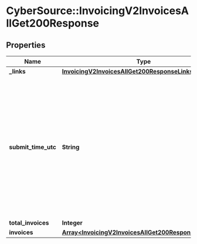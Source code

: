 # CyberSource::InvoicingV2InvoicesAllGet200Response

## Properties
Name | Type | Description | Notes
------------ | ------------- | ------------- | -------------
**_links** | [**InvoicingV2InvoicesAllGet200ResponseLinks**](InvoicingV2InvoicesAllGet200ResponseLinks.md) |  | [optional] 
**submit_time_utc** | **String** | Time of request in UTC. Format: &#x60;YYYY-MM-DDThh:mm:ssZ&#x60; Example &#x60;2016-08-11T22:47:57Z&#x60; equals August 11, 2016, at 22:47:57 (10:47:57 p.m.). The &#x60;T&#x60; separates the date and the time. The &#x60;Z&#x60; indicates UTC.  Returned by authorization service.  | [optional] 
**total_invoices** | **Integer** |  | [optional] 
**invoices** | [**Array&lt;InvoicingV2InvoicesAllGet200ResponseInvoices&gt;**](InvoicingV2InvoicesAllGet200ResponseInvoices.md) |  | [optional] 


